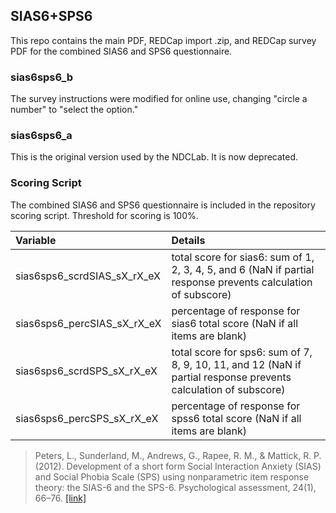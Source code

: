 ## SIAS6+SPS6


This repo contains the main PDF, REDCap import .zip, and REDCap survey PDF for the combined SIAS6 and SPS6 questionnaire.


### sias6sps6_b
The survey instructions were modified for online use, changing "circle a number" to "select the option."

### sias6sps6_a
This is the original version used by the NDCLab. It is now deprecated.


### Scoring Script
The combined SIAS6 and SPS6 questionnaire is included in the repository scoring script. Threshold for scoring is 100%.

| Variable | Details |
| :--  | :--  |
| sias6sps6_scrdSIAS_sX_rX_eX | total score for sias6: sum of 1, 2, 3, 4, 5, and 6 (NaN if partial response prevents calculation of subscore)  |
| sias6sps6_percSIAS_sX_rX_eX | percentage of response for sias6 total score (NaN if all items are blank) |
| sias6sps6_scrdSPS_sX_rX_eX | total score for sps6: sum of 7, 8, 9, 10, 11, and 12 (NaN if partial response prevents calculation of subscore)  |
| sias6sps6_percSPS_sX_rX_eX | percentage of response for spss6 total score (NaN if all items are blank) |


> Peters, L., Sunderland, M., Andrews, G., Rapee, R. M., & Mattick, R. P. (2012). Development of a short form Social Interaction Anxiety (SIAS) and Social Phobia Scale (SPS) using nonparametric item response theory: the SIAS-6 and the SPS-6. Psychological assessment, 24(1), 66–76. [[link]](https://pubmed.ncbi.nlm.nih.gov/21744971/)